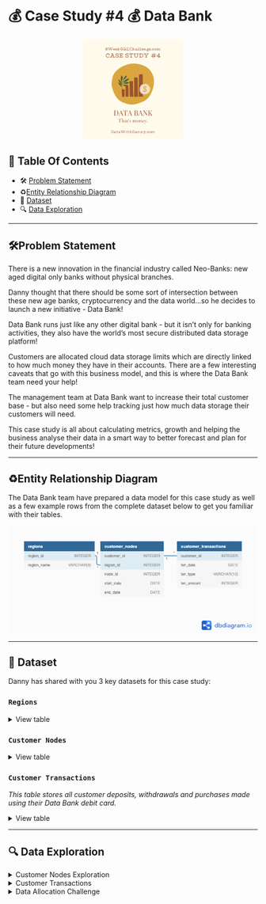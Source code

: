 # 💰 Case Study #4 💰 Data Bank
<p align="center">
<img src="https://github.com/seeam1026/SQL-data-exploration/blob/main/IMG/Data%20Bank%20png.png" width=40% height=40%>

## 📕 Table Of Contents
  - 🛠️ [Problem Statement](#problem-statement)
  - ♻️[Entity Relationship Diagram](#entity-relationship-diagram)
  - 📂 [Dataset](#-dataset)
  - 🔍 [Data Exploration](#-data-exploration)

---

## 🛠Problem Statement

There is a new innovation in the financial industry called Neo-Banks: new aged digital only banks without physical branches.

Danny thought that there should be some sort of intersection between these new age banks, cryptocurrency and the data world…so he decides to launch a new initiative - Data Bank!

Data Bank runs just like any other digital bank - but it isn’t only for banking activities, they also have the world’s most secure distributed data storage platform!

Customers are allocated cloud data storage limits which are directly linked to how much money they have in their accounts. There are a few interesting caveats that go with this business model, and this is where the Data Bank team need your help!

The management team at Data Bank want to increase their total customer base - but also need some help tracking just how much data storage their customers will need.

This case study is all about calculating metrics, growth and helping the business analyse their data in a smart way to better forecast and plan for their future developments!

---
## ♻Entity Relationship Diagram

The Data Bank team have prepared a data model for this case study as well as a few example rows from the complete dataset below to get you familiar with their tables.

<p align="center">
<img src="https://github.com/seeam1026/SQL-data-exploration/blob/main/Case%20study%20-%20Data%20Bank/Data%20Bank.png">

---
## 📂 Dataset
Danny has shared with you 3 key datasets for this case study:

### **```Regions```**
<details>
<summary>
View table
</summary>

The runners table contains the **```region_id```** and their respective **```region_name```** values

|region_id|region_name|
|---------|-----------|
|1        |Africa     |
|2        |America    |
|3        |Asia       |
|4        |Europe     |
|5        |Oceania    |

</details>

### **```Customer Nodes```**

<details>
<summary>
View table
</summary>

Below is a sample of the top 10 rows of the **```data_bank.customer_nodes```**

|customer_id|region_id|node_id|start_date  | end_date  |
|-----------|---------|-------|------------|-----------|
|1	    |3        |4      |2020-01-02  |2020-01-03 |
|2	    |3        |5      |2020-01-03  |2020-01-17 |
|3          |5        |4      |2020-01-27  |2020-02-18 |
|4          |5        |4      |2020-01-07  |2020-01-19 |
|5          |3        |3      |2020-01-15  |2020-01-23 |
|6          |1        |1      |2020-01-11  |2020-02-06 |
|7          |2        |5      |2020-01-20  |2020-02-04 |
|8          |1        |2      |2020-01-15  |2020-01-28 |
|9          |4        |5      |2020-01-21  |2020-01-25 |
|10         |3        |4      |2020-01-13  |2020-01-14 |

</details>

### **```Customer Transactions```**
*This table stores all customer deposits, withdrawals and purchases made using their Data Bank debit card.*

<details>
<summary>
View table
</summary>

Below is a sample of the top 10 rows of the **```data_bank.customer_transactions```**

|customer_id|txn_date    |txn_type|txn_amount |
|-----------|------------|--------|-----------|
|429	    |2020-01-21  |deposit |  82       |  
|155	    |2020-01-10  |deposit |  712      |
|398	    |2020-01-01  |deposit |  196      |    
|255	    |2020-01-14  |deposit |  563      |
|185	    |2020-01-29  |deposit |  626      |
|309	    |2020-01-13  |deposit |  995      |
|312	    |2020-01-20  |deposit |  485      |
|376	    |2020-01-03  |deposit |  706      |
|188	    |2020-01-13  |deposit |  601      |
|138	    |2020-01-11  |deposit |  520      |

</details>

---
## 🔍 Data Exploration

<details>
<summary> 
Customer Nodes Exploration
</summary>

### **Q1. How many unique nodes are there on the Data Bank system?**
```sql
SELECT COUNT(DISTINCT node_id) AS unique_nodes
FROM data_bank.customer_nodes;
```
>Output

|unique_nodes|
|------------|
|5	     |

*There are 5 unique nodes in the Data Bank system.*

### **Q2. What is the number of nodes per region?**
```sql
SELECT regions.region_name, COUNT(customer_nodes.node_id) AS nodes
FROM data_bank.customer_nodes
JOIN data_bank.regions
ON customer_nodes.region_id = regions.region_id
GROUP BY regions.region_name
ORDER BY nodes DESC;
```
>Output

| region_name | nodes |
| ----------- | ----- |
| Australia   | 770   |
| America     | 735   |
| Africa      | 714   |
| Asia        | 665   |
| Europe      | 616   |

*Australia has the highest number of nodes (770), while Europe has the lowest (616), highlighting a significant disparity in node distribution across regions.*

### **Q3. How many customers are allocated to each region?**
```sql
    SELECT regions.region_name, COUNT(DISTINCT customer_nodes.customer_id) AS num_of_customer
    FROM data_bank.customer_nodes
    JOIN data_bank.regions
    ON regions.region_id = customer_nodes.region_id
    GROUP BY regions.region_name
    ORDER BY num_of_customer DESC;
```
>Output

| region_name | num_of_customer |
| ----------- | --------------- |
| Australia   | 110             |
| America     | 105             |
| Africa      | 102             |
| Asia        | 95              |
| Europe      | 88              |

*Australia has the highest number of customers allocated (110), while Europe has the lowest (88)*

### **Q4. How many days on average are customers reallocated to a different node?**
```SQL
    WITH CTE AS (
      SELECT customer_id, node_id, start_date, end_date,
      	LEAD(node_id) OVER(PARTITION BY customer_id ORDER BY start_date) AS next_node_id, 
      	LEAD(start_date) OVER(PARTITION BY customer_id ORDER BY start_date) AS next_start_date
      FROM data_bank.customer_nodes)
    
    SELECT 
    ROUND(AVG(CASE WHEN node_id <> next_node_id THEN (next_start_date - start_date) END), 2) AS avg_days_reallocated
    FROM CTE
    WHERE next_node_id IS NOT NULL;
```
>Output

| avg_days_reallocated |
| -------------------- |
| 15.63                |

*On average approximately 15.63 days, customers are reallocated to a different node*

### **Q5. What is the median, 80th and 95th percentile for this same reallocation days metric for each region?**
```SQL
```


</details>

<details>
<summary>
Customer Transactions
</summary>

### **Q1. What is the unique count and total amount for each transaction type?**
```SQL
    SELECT txn_type, COUNT(*) AS total_count, SUM(txn_amount) AS total_amount
    FROM data_bank.customer_transactions
    GROUP BY txn_type
    ORDER BY total_amount;
```

>Output

| txn_type   | total_count | total_amount |
| ---------- | ----------- | ------------ |
| withdrawal | 1580        | 793003       |
| purchase   | 1617        | 806537       |
| deposit    | 2671        | 1359168      |

*The query reveals that deposit transactions have the highest total count (2671) and total amount (1,359,168), followed by purchase and withdrawal transactions, indicating that deposit transactions constitute the majority of customer activities.*

### **Q2. What is the average total historical deposit counts and amounts for all customers?**
```SQL
    SELECT ROUND(AVG(deposit_count), 2) AS avg_deposit_count,
    ROUND(AVG(sum_amount), 2) AS avg_amount
    FROM (
      SELECT customer_id, COUNT(txn_type) AS deposit_count, SUM(txn_amount) AS sum_amount
      FROM data_bank.customer_transactions
      WHERE txn_type = 'deposit'
      GROUP BY customer_id) AS cte_customer_avg_amount;
```
>Output

| avg_deposit_count | avg_amount |
| ----------------- | ---------- |
| 5.34              | 2718.34    |

*The query shows that, on average, customers have made approximately 5.34 deposits, with an average total amount of 2,718.34 per customer.*
### **Q3. For each month - how many Data Bank customers make more than 1 deposit and either 1 purchase or 1 withdrawal in a single month?**
```SQL
    WITH activity_count AS (
    SELECT 
      customer_id, 
      DATE_PART('month', txn_date) AS txn_month, 
      TO_CHAR(txn_date, 'month') AS month_name, 
      SUM(CASE WHEN txn_type = 'deposit' THEN 1 ELSE 0 END) AS total_deposit_monthly, 
      SUM(CASE WHEN txn_type = 'withdrawal' THEN 1 ELSE 0 END) AS total_withdrawal_monthly, 
      SUM(CASE WHEN txn_type = 'purchase' THEN 1 ELSE 0 END) AS total_purchase_monthly
    FROM data_bank.customer_transactions
    GROUP BY customer_id, txn_month, month_name)
    
    SELECT month_name, COUNT(customer_id) AS customer_count
    FROM activity_count
    WHERE total_deposit_monthly > 1 AND (total_withdrawal_monthly >= 1 OR total_purchase_monthly >= 1)
    GROUP BY txn_month, month_name
    ORDER BY txn_month;
```
>Output

| month_name | customer_count |
| ---------- | -------------- |
| january    | 168            |
| february   | 181            |
| march      | 192            |
| april      | 70             |

*The query shows the number of customers making more than 1 deposit along with either 1 withdrawal or 1 purchase varies. There is a noticeable decline in the customer count from March to April, suggesting a decrease in such activity.*
### **Q4. What is the closing balance for each customer at the end of the month?**
**Steps**

* CTE_balance:
Selects customer_id, txn_month, and calculates balance_amount based on transaction type.
Deposits increase the balance, while withdrawals and purchases decrease it.
Groups by customer_id and txn_month.

* SELECT:
Calculates the cumulative ending_balance for each customer by summing balance_amount across all previous months, partitioned by customer_id.
Uses the window function SUM(balance_amount) OVER(PARTITION BY customer_id ORDER BY txn_month) to achieve this.

```SQL
    WITH CTE_balance AS (
    SELECT 
      customer_id, 
      EXTRACT(MONTH FROM txn_date) AS txn_month,
      SUM(CASE WHEN txn_type = 'deposit' THEN txn_amount
          WHEN txn_type IN ('withdrawal', 'purchase') THEN -txn_amount 
          ELSE 0 END) AS balance_amount
    FROM data_bank.customer_transactions
    GROUP BY customer_id, txn_month)
    
    SELECT 
      customer_id,
      txn_month,
      SUM(balance_amount) OVER(PARTITION BY customer_id ORDER BY txn_month) AS ending_balance
    FROM CTE_balance;
```
>Output

* Not all output is displayed, considering the number of results that will take up space
  
| customer_id | txn_month | ending_balance |
| ----------- | --------- | -------------- |
| 1           | 1         | 312            |
| 1           | 3         | -640           |
| 2           | 1         | 549            |
| 2           | 3         | 610            |
| 3           | 1         | 144            |
| 3           | 2         | -821           |
| 3           | 3         | -1222          |
| 3           | 4         | -729           |
| 4           | 1         | 848            |
| 4           | 3         | 655            |

### **Q5. What is the percentage of customers who increase their closing balance by more than 5%?**
**Steps**

* The goal is to calculate the percentage of customers whose closing balance increases by more than 5% between consecutive months.

* Use generate_series to create a continuous list of monthly dates for each customer. This ensures we have a row for every month, even if there are no transactions in that month.

* For each monthly date, calculate the closing_balance using deposits and withdrawals/purchases.

* Compute cumulative balances using the SUM window function. This represents the balance from the start of all previous months.

* Use the LEAD function to get the next month's balance for comparison

* Calculate the percentage increase between the current month’s balance and the next month’s balance.

* Finally, calculate the percentage of customers with a balance increase of more than 5%.

```SQL
    WITH all_month AS (
      SELECT customer_id, 
      	generate_series(DATE_TRUNC('month', MIN(txn_date)), DATE_TRUNC('month', MAX(txn_date)), '1 month')::DATE AS txn_month
      FROM data_bank.customer_transactions
      GROUP BY customer_id),
    
    CTE_monthly_balance AS (
      SELECT all_month.customer_id, all_month.txn_month,
      	COALESCE (SUM(CASE WHEN c.txn_type = 'deposit' THEN c.txn_amount 
                      WHEN c.txn_type IN('withdrawal', 'purchase') THEN -c.txn_amount
                      ELSE 0 END), 0) AS closing_balance
      FROM data_bank.customer_transactions c
      RIGHT JOIN all_month
      ON all_month.txn_month = DATE_TRUNC('month', c.txn_date) AND all_month.customer_id = c.customer_id
      GROUP BY all_month.customer_id, all_month.txn_month),
    
    closing_balance AS (
      SELECT 
      	customer_id, 
      	txn_month, 
      	SUM(closing_balance) OVER(PARTITION BY customer_id ORDER BY txn_month ROWS BETWEEN UNBOUNDED PRECEDING AND CURRENT ROW) AS ending_balance
      FROM CTE_monthly_balance),
    
    balance_with_lead AS (
      SELECT 
      	customer_id, 
      	txn_month, 
      	ending_balance, 
      	LEAD(ending_balance) OVER(PARTITION BY customer_id ORDER BY txn_month) AS next_month_balance
      FROM closing_balance),
    
    filter_customer AS (
      SELECT customer_id, (next_month_balance - ending_balance)/NULLIF(ending_balance, 0) AS pct_increase_5
      FROM balance_with_lead
      WHERE (next_month_balance - ending_balance)/NULLIF(ending_balance, 0) > 0.05
      GROUP BY customer_id, next_month_balance, ending_balance)
    
    SELECT ROUND(100.0*COUNT(DISTINCT customer_id)/
      (SELECT COUNT(DISTINCT customer_id) 
      FROM data_bank.customer_transactions), 2) AS pct_customers
    FROM filter_customer;
```

| pct_customers |
| ------------- |
| 75.80         |

</details>

<details>
	<summary>
		Data Allocation Challenge
	</summary>
	
### To test out a few different hypotheses - the Data Bank team wants to run an experiment where different groups of customers would be allocated data using 3 different options:

**Option 1:** data is allocated based off the amount of money at the end of the previous month

**Option 2:** data is allocated on the average amount of money kept in the account in the previous 30 days

**Option 3:** data is updated real-time

For this multi-part challenge question - you have been requested to generate the following data elements to help the Data Bank team estimate how much data will need to be provisioned for each option:

* running customer balance column that includes the impact each transaction

* customer balance at the end of each month

* minimum, average and maximum values of the running balance for each customer

---
>**OPTION 1**

**The Objective:**
Calculate the end-of-month balances for each customer based on their transactions.
Sum these balances across all customers for each month to estimate the total data allocation requirements.

**Steps in query:**
* **Step 1: Prepare a Running Balance for Each Month:**

Use a CASE statement to calculate the net transaction amount for each customer during a specific month:
Add amounts for deposits.
Subtract amounts for withdrawals or purchases.
Use GROUP BY on customer_id and txn_month to aggregate monthly running balances.

* **Step 2: Calculate End-of-Month Balances:**

Use a window function (SUM with OVER) to calculate the cumulative balance for each customer up to the end of each month.
Partition the calculation by customer_id and order it by txn_month

```SQL
    WITH cte_running_balance AS (
          SELECT 
          	customer_id, 
          	EXTRACT(MONTH FROM txn_date) AS txn_month, 
          	SUM(CASE WHEN txn_type = 'deposit' THEN txn_amount
                WHEN txn_type IN ('withdrawal', 'purchase') THEN -txn_amount 
                ELSE 0 END) AS running_balance_monthly
          FROM data_bank.customer_transactions
          GROUP BY customer_id, txn_month
          ORDER BY customer_id)
          
          SELECT 
          	customer_id, 
          	txn_month, 
          	running_balance_monthly, 
          	SUM(running_balance_monthly) OVER(PARTITION BY customer_id ORDER BY txn_month) AS end_running_balance
          FROM cte_running_balance;
        
```
*Sample output:*

| customer_id | txn_month | running_balance_monthly | end_running_balance |
| ----------- | --------- | ----------------------- | ------------------- |
| 1           | 1         | 312                     | 312                 |
| 1           | 3         | -952                    | -640                |
| 2           | 1         | 549                     | 549                 |
| 2           | 3         | 61                      | 610                 |
| 3           | 1         | 144                     | 144                 |
| 3           | 2         | -965                    | -821                |
| 3           | 3         | -401                    | -1222               |
| 3           | 4         | 493                     | -729                |
| 4           | 1         | 848                     | 848                 |
| 4           | 3         | -193                    | 655                 |


* **Step 3: Aggregate Total Monthly Balances:**

Sum the end_running_balance across all customers for each month.
Group the results by txn_month and order them to display balances chronologically.

```SQL
   
        WITH end_balance_monthly AS (
          SELECT 
          	customer_id, 
          	txn_month, 
          	running_balance_monthly, 
          	SUM(running_balance_monthly) OVER(PARTITION BY customer_id ORDER BY txn_month) AS end_running_balance
          FROM cte_running_balance)
        
        SELECT txn_month, SUM(end_running_balance) AS total_end_running_balance_month
        FROM end_balance_monthly
        GROUP BY txn_month
        ORDER BY txn_month;

```
>Output

| txn_month | total_end_running_balance_month |
| --------- | ------------------------------- |
| 1         | 126091                          |
| 2         | -34350                          |
| 3         | -194916                         |
| 4         | -180855                         |

**Insights:**
The first month (January) shows a positive cumulative end balance of 126,091, indicating a net deposit-heavy behavior among customers.
This could reflect customers' tendency to deposit or maintain higher balances early in the year.
Negative Balances in Subsequent Months:

Starting from February, the cumulative end balances drop into negative territory, reaching a low of -194,916 in March. This suggests an overall withdrawal or expenditure trend outweighing deposits.
Slight Recovery in April:

In April, there’s a slight improvement (-180,855) compared to March, which may indicate a stabilization or reduction in withdrawal/purchase activity.

**Behavioral Patterns:**
Customers may exhibit a "deposit early, spend later" pattern, with withdrawals and purchases dominating after January.

**-> Resource Allocation:**

* January:
The cumulative balance is positive (126,091), so data needs to be allocated for this positive balance. This reflects a month where deposits outweigh withdrawals or purchases.

* February:
The cumulative balance turns negative (-34,350), which means more withdrawals or purchases were made than deposits. Therefore, data allocation should also account for this negative balance as it represents accounts with a deficit.

* March:
The cumulative balance is much lower at -194,916, showing a greater deficit compared to February. This indicates a higher level of withdrawals or purchases that require data management.

* April:
The cumulative balance slightly improves but remains negative at -180,855. This means that even though it’s an improvement from March, it still requires data to manage accounts with negative balances.

Insight for Data Allocation:
Even negative balances require data: While negative balances may seem to represent a reduced need for data, they still require allocation because managing deficits is critical for ensuring accurate tracking and customer account health.

--
>**OPTION 2**

**Steps in query:**

* **Step 1: Running Balance:**

Create a cumulative balance for each transaction by considering deposits as positive values and withdrawals/purchases as negative values. 
Use the CTE  to calculate the cumulative balance (end_running_balance) for each customer on each transaction date.

* **Step 2: 30-Day Rolling Average:**

Calculate the average balance over the past 30 days for each transaction date, ensuring data allocation considers short-term account activity.

```SQL
    WITH running_balance AS (SELECT customer_id, txn_date, txn_amount, EXTRACT(MONTH FROM txn_date) AS txn_month,
    CASE WHEN txn_type = 'deposit' THEN txn_amount
    WHEN txn_type IN ('withdrawal', 'purchase') THEN -txn_amount ELSE 0 END AS running_balance
    FROM data_bank.customer_transactions
    ORDER BY customer_id, txn_date),
    
    daily_balance AS (
      SELECT customer_id, txn_date, txn_month, txn_amount, running_balance, SUM(running_balance) OVER(PARTITION BY customer_id ORDER BY txn_date) AS end_running_balance
    FROM running_balance)
    
      SELECT customer_id, txn_date, txn_month, txn_amount, running_balance, end_running_balance,
    ROUND(AVG(end_running_balance) OVER(PARTITION BY customer_id ORDER BY txn_date RANGE BETWEEN INTERVAL '30 DAYS' PRECEDING AND CURRENT ROW)) AS avg_rolling_30days_running_balance
    FROM daily_balance;
```

>Sample output

| customer_id | txn_date   | txn_month | txn_amount | running_balance | end_running_balance | avg_rolling_30days_running_balance |
| ----------- | ---------- | --------- | ---------- | --------------- | ------------------- | ---------------------------------- |
| 1           | 2020-01-02 | 1         | 312        | 312             | 312                 | 312                                |
| 1           | 2020-03-05 | 3         | 612        | -612            | -300                | -300                               |
| 1           | 2020-03-17 | 3         | 324        | 324             | 24                  | -138                               |
| 1           | 2020-03-19 | 3         | 664        | -664            | -640                | -305                               |
| 2           | 2020-01-03 | 1         | 549        | 549             | 549                 | 549                                |
| 2           | 2020-03-24 | 3         | 61         | 61              | 610                 | 610                                |
| 3           | 2020-01-27 | 1         | 144        | 144             | 144                 | 144                                |
| 3           | 2020-02-22 | 2         | 965        | -965            | -821                | -339                               |
| 3           | 2020-03-05 | 3         | 213        | -213            | -1034               | -928                               |
| 3           | 2020-03-19 | 3         | 188        | -188            | -1222               | -1026                              |

* **Step 3: Final Aggregation:**

Sum the 30-day rolling averages for each month to derive total average rolling balances.

```SQL
    avg_rolling_balance AS (
      SELECT 
      	customer_id, 
      	txn_date, 
      	txn_month, 
      	txn_amount, 
      	running_balance, 
      	end_running_balance, 
      	ROUND(AVG(end_running_balance) OVER(PARTITION BY customer_id ORDER BY txn_date RANGE BETWEEN INTERVAL '30 DAYS' PRECEDING AND CURRENT ROW)) AS avg_rolling_30days_running_balance
      FROM daily_balance)
      
     SELECT txn_month, SUM(avg_rolling_30days_running_balance) AS total_avg_rolling_balance
     FROM avg_rolling_balance
     GROUP BY txn_month
     ORDER BY txn_month;
```
>Output

| txn_month | total_avg_rolling_balance |
| --------- | ------------------------- |
| 1         | 548719                    |
| 2         | 311818                    |
| 3         | -564995                   |
| 4         | -361023                   |

*Insight:*

* January:
The cumulative average balance over the past 30 days is positive (548,719). This indicates that, on average, more deposits occurred compared to withdrawals and purchases.

* February:
The 30-day rolling average balance decreases to 311,818. While still positive, it reflects a decline in activity compared to January.

* March:
The balance turns negative (-564,995). This suggests that withdrawals and purchases significantly outweigh deposits, requiring more data allocation for accounts with deficits.

* April:
The cumulative average balance remains negative (-361,023). This shows persistent negative account balances, and thus higher data management is necessary to handle deficit scenarios.

--
>**OPTION 3**

**Steps in query:**
* **Step 1: Calculates the running balance for each transaction based on the transaction types**

```SQL
    SELECT 
    	customer_id, 
        txn_date, 
        txn_type, 
        txn_amount, 
        EXTRACT(MONTH FROM txn_date) AS txn_month,
        CASE WHEN txn_type = 'deposit' THEN txn_amount 
        	WHEN txn_type IN ('withdrawal', 'purchase') THEN -txn_amount 
            ELSE 0 END AS running_balance
    FROM data_bank.customer_transactions;
```
>Sample output

| customer_id | txn_date   | txn_type | txn_amount | txn_month | running_balance |
| ----------- | ---------- | -------- | ---------- | --------- | --------------- |
| 429         | 2020-01-21 | deposit  | 82         | 1         | 82              |
| 155         | 2020-01-10 | deposit  | 712        | 1         | 712             |
| 398         | 2020-01-01 | deposit  | 196        | 1         | 196             |
| 255         | 2020-01-14 | deposit  | 563        | 1         | 563             |
| 185         | 2020-01-29 | deposit  | 626        | 1         | 626             |
| 309         | 2020-01-13 | deposit  | 995        | 1         | 995             |
| 312         | 2020-01-20 | deposit  | 485        | 1         | 485             |
| 376         | 2020-01-03 | deposit  | 706        | 1         | 706             |
| 188         | 2020-01-13 | deposit  | 601        | 1         | 601             |
| 138         | 2020-01-11 | deposit  | 520        | 1         | 520             |

* **Step 2: For each customer and month, computes the cumulative balance up to each transaction.**
  
```SQL
    WITH running_balances AS (
      SELECT customer_id, txn_date, txn_type, txn_amount, 
      	EXTRACT(MONTH FROM txn_date) AS txn_month, 
      	CASE WHEN txn_type = 'deposit' THEN txn_amount
      		WHEN txn_type IN ('withdrawal', 'purchase') THEN -txn_amount 
      		ELSE 0 END AS running_balance
      FROM data_bank.customer_transactions)
    
      SELECT customer_id, txn_date, txn_month, 
      	SUM(running_balance) OVER(PARTITION BY customer_id, txn_month ORDER BY txn_date ROWS BETWEEN UNBOUNDED PRECEDING AND CURRENT ROW) AS transaction_running_balance
      FROM running_balances;
```
>Sample output

| customer_id | txn_date   | txn_month | transaction_running_balance |
| ----------- | ---------- | --------- | --------------------------- |
| 1           | 2020-01-02 | 1         | 312                         |
| 1           | 2020-03-05 | 3         | -612                        |
| 1           | 2020-03-17 | 3         | -288                        |
| 1           | 2020-03-19 | 3         | -952                        |
| 2           | 2020-01-03 | 1         | 549                         |
| 2           | 2020-03-24 | 3         | 61                          |
| 3           | 2020-01-27 | 1         | 144                         |
| 3           | 2020-02-22 | 2         | -965                        |
| 3           | 2020-03-05 | 3         | -213                        |
| 3           | 2020-03-19 | 3         | -401                        |

* **Step 3: Final Aggregation:**
  
The monthly total running balance is calculated by summing the cumulative balances for each month:

```SQL
    WITH running_balance_within_month AS (
      SELECT customer_id, txn_date, txn_month, 
      	SUM(running_balance) OVER(PARTITION BY customer_id, txn_month ORDER BY txn_date ROWS BETWEEN UNBOUNDED PRECEDING AND CURRENT ROW) AS transaction_running_balance
      FROM running_balances)
    
    SELECT txn_month, SUM(transaction_running_balance) AS total_running_balance
    FROM running_balance_within_month
    GROUP BY txn_month
    ORDER BY txn_month;
```
>Output

| txn_month | total_running_balance |
| --------- | --------------------- |
| 1         | 392122                |
| 2         | -382800               |
| 3         | -498557               |
| 4         | -115770               |

*Insight for Data Allocation:*

February and March show significant negative balances, meaning that more data should be allocated for these months. This is because transactions during these months involve more withdrawals and expenses, reducing the balances significantly.
January, on the other hand, demonstrates a positive balance, so less data would be required, as the cumulative effect is driven primarily by deposits and lower transaction expenses.
</details>
